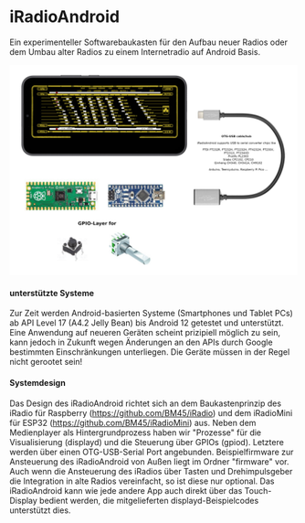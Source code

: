 # iRadioAndroid

Ein experimenteller Softwarebaukasten für den Aufbau neuer Radios oder dem Umbau alter Radios zu einem Internetradio auf Android Basis.

![sysoverview](https://github.com/BM45/iRadioAndroid/blob/main/pics4www/systemoverview.jpg)

#### unterstützte Systeme

Zur Zeit werden Android-basierten Systeme (Smartphones und Tablet PCs) ab API Level 17 (A4.2 Jelly Bean) bis Android 12 getestet und unterstützt.
Eine Anwendung auf neueren Geräten scheint prizipiell möglich zu sein, kann jedoch in Zukunft wegen Änderungen an den APIs durch Google bestimmten Einschränkungen unterliegen.
Die Geräte müssen in der Regel nicht gerootet sein!

#### Systemdesign

Das Design des iRadioAndroid richtet sich an dem Baukastenprinzip des iRadio für Raspberry (https://github.com/BM45/iRadio) und dem iRadioMini für ESP32 (https://github.com/BM45/iRadioMini) aus.
Neben dem Medienplayer als Hintergrundprozess haben wir "Prozesse" für die Visualisierung (displayd) und die Steuerung über GPIOs (gpiod). Letztere werden über einen OTG-USB-Serial Port angebunden. Beispielfirmware zur Ansteuerung des iRadioAndroid von Außen liegt im Ordner "firmware" vor. Auch wenn die Ansteuerung des iRadios über Tasten und Drehimpulsgeber die Integration in alte Radios vereinfacht, so ist diese nur optional. Das iRadioAndroid kann wie jede andere App auch direkt über das Touch-Display bedient werden, die mitgelieferten displayd-Beispielcodes unterstützt dies.









